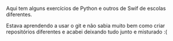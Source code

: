 Aqui tem alguns exercícios de Python e outros de Swif de escolas diferentes.

Estava aprendendo a usar o git e não sabia muito bem como criar repositórios diferentes e acabei deixando tudo junto e misturado :( 
